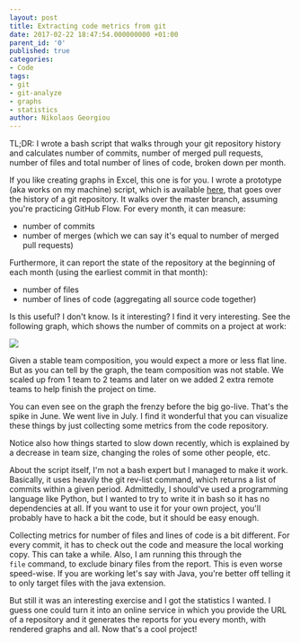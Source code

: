 ```yaml
---
layout: post
title: Extracting code metrics from git
date: 2017-02-22 18:47:54.000000000 +01:00
parent_id: '0'
published: true
categories:
- Code
tags:
- git
- git-analyze
- graphs
- statistics
author: Nikolaos Georgiou
---
```


TL;DR: I wrote a bash script that walks through your git repository history and calculates number of commits, number of merged pull requests, number of files and total number of lines of code, broken down per month.

<!--more-->

If you like creating graphs in Excel, this one is for you. I wrote a prototype (aka works on my machine) script, which is available <a href="https://github.com/ngeor/git-analyze" target="_blank">here</a>, that goes over the history of a git repository. It walks over the master branch, assuming you're practicing GitHub Flow. For every month, it can measure:
<ul>
<li>number of commits</li>
<li>number of merges (which we can say it's equal to number of merged pull requests)</li>
</ul>

Furthermore, it can report the state of the repository at the beginning of each month (using the earliest commit in that month):
<ul>
<li>number of files</li>
<li>number of lines of code (aggregating all source code together)</li>
</ul>

Is this useful? I don't know. Is it interesting? I find it very interesting. See the following graph, which shows the number of commits on a project at work:

<img src="{{ site.baseurl }}/assets/2017/number-of-commits.png" />

Given a stable team composition, you would expect a more or less flat line. But as you can tell by the graph, the team composition was not stable. We scaled up from 1 team to 2 teams and later on we added 2 extra remote teams to help finish the project on time.

You can even see on the graph the frenzy before the big go-live. That's the spike in June. We went live in July. I find it wonderful that you can visualize these things by just collecting some metrics from the code repository.

Notice also how things started to slow down recently, which is explained by a decrease in team size, changing the roles of some other people, etc.

About the script itself, I'm not a bash expert but I managed to make it work. Basically, it uses heavily the git rev-list command, which returns a list of commits within a given period. Admittedly, I should've used a programming language like Python, but I wanted to try to write it in bash so it has no dependencies at all. If you want to use it for your own project, you'll probably have to hack a bit the code, but it should be easy enough.

Collecting metrics for number of files and lines of code is a bit different. For every commit, it has to check out the code and measure the local working copy. This can take a while. Also, I am running this through the <code>file</code> command, to exclude binary files from the report. This is even worse speed-wise. If you are working let's say with Java, you're better off telling it to only target files with the java extension.

But still it was an interesting exercise and I got the statistics I wanted. I guess one could turn it into an online service in which you provide the URL of a repository and it generates the reports for you every month, with rendered graphs and all. Now that's a cool project!

